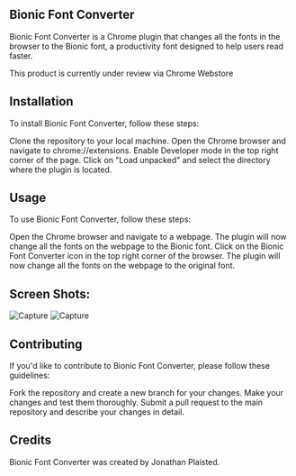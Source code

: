 ## Bionic Font Converter
Bionic Font Converter is a Chrome plugin that changes all the fonts in the browser to the Bionic font, a productivity font designed to help users read faster.

This product is currently under review via Chrome Webstore

## Installation
To install Bionic Font Converter, follow these steps:

Clone the repository to your local machine.
Open the Chrome browser and navigate to chrome://extensions.
Enable Developer mode in the top right corner of the page.
Click on "Load unpacked" and select the directory where the plugin is located.

## Usage
To use Bionic Font Converter, follow these steps:

Open the Chrome browser and navigate to a webpage.
The plugin will now change all the fonts on the webpage to the Bionic font.
Click on the Bionic Font Converter icon in the top right corner of the browser.
The plugin will now change all the fonts on the webpage to the original font.

## Screen Shots:
![Capture](https://user-images.githubusercontent.com/55415399/222937906-be29e5d8-7861-4b9f-b069-872823684071.JPG)
![Capture](https://user-images.githubusercontent.com/55415399/222937894-993ba949-2bb9-44b7-9326-a1a014418a13.JPG)


## Contributing
If you'd like to contribute to Bionic Font Converter, please follow these guidelines:

Fork the repository and create a new branch for your changes.
Make your changes and test them thoroughly.
Submit a pull request to the main repository and describe your changes in detail.

## Credits
Bionic Font Converter was created by Jonathan Plaisted.
